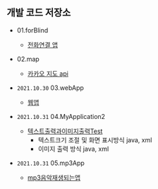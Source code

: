 ## 개발 코드 저장소

- 01.forBlind
  - [전화연결 앱](./01.forBlind)
- 02.map
  - [카카오 지도 api](./02.map) 
- `2021.10.30` 03.webApp
  - [웹앱](./03.webApp/webApp)

- `2021.10.31` 04.MyApplication2
  - [텍스트출력과이미지출력Test](./04.MyApplication2)
    - 텍스트크기 조절 및 화면 표시방식 java, xml
    - 이미지 출력 방식 java, xml 
  
- `2021.10.31` 05.mp3App
  - [mp3음악재생되는앱](./05.mp3App)

